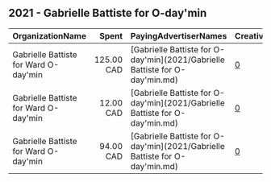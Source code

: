 ## 2021 - Gabrielle Battiste for O-day'min 
|OrganizationName|Spent|PayingAdvertiserNames|CreativeUrls|Impressions|Genders|AgeBrackets|CountryCodes|BillingAddresses|CandidateBallotInformation|
|:---|---:|:---|:---|---:|:---|:---|:---|:---|:---|
|Gabrielle Battiste for Ward O-day'min|125.00 CAD|[Gabrielle Battiste for O-day'min](2021/Gabrielle Battiste for O-day'min.md)|[0](https://www.snap.com/political-ads/asset/47eec8d10b0a40444062344184e10df7fea16779bf79b78db104ff1525803409?mediaType=png)|44,673||18-35|canada|CA|Gabrielle Battiste|
|Gabrielle Battiste for Ward O-day'min|12.00 CAD|[Gabrielle Battiste for O-day'min](2021/Gabrielle Battiste for O-day'min.md)|[0](https://www.snap.com/political-ads/asset/77d5501fa6524ce3a12eaec53e4ab3daefb8683be933f60cbbd03051ce76e9ff?mediaType=mp4)|1,987|||canada|CA|Gabrielle Battiste|
|Gabrielle Battiste for Ward O-day'min|94.00 CAD|[Gabrielle Battiste for O-day'min](2021/Gabrielle Battiste for O-day'min.md)|[0](https://www.snap.com/political-ads/asset/333e95f7dc0f81fdd6ce4e94d11bb1c08e417d0a8e2eeed7bef8c76e5e392dc1?mediaType=png)|44,709||18-35|canada|CA|Gabrielle Battiste|
